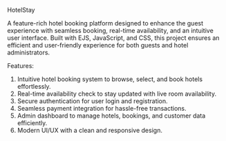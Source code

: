 HotelStay

A feature-rich hotel booking platform designed to enhance the guest experience with seamless booking, real-time availability, and an intuitive user interface. Built with EJS, JavaScript, and CSS, this project ensures an efficient and user-friendly experience for both guests and hotel administrators.

Features:

1. Intuitive hotel booking system to browse, select, and book hotels effortlessly.
2. Real-time availability check to stay updated with live room availability.
3. Secure authentication for user login and registration.
4. Seamless payment integration for hassle-free transactions.
5. Admin dashboard to manage hotels, bookings, and customer data efficiently.
6. Modern UI/UX with a clean and responsive design.
